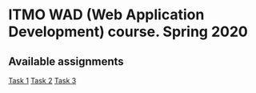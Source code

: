 # ITMO WAD (Web Application Development) course. Spring 2020


## Available assignments
[Task 1](assignments/task1.md)
[Task 2](assignments/task2.md)
[Task 3](assignments/task3.md)
